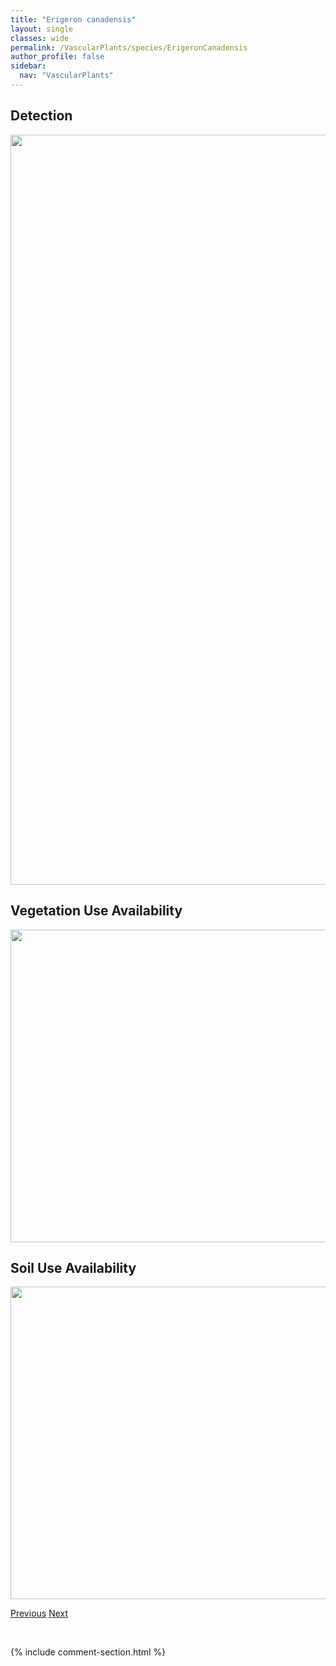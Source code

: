 ```yaml
---
title: "Erigeron canadensis"
layout: single
classes: wide
permalink: /VascularPlants/species/ErigeronCanadensis
author_profile: false
sidebar:
  nav: "VascularPlants"
---
```


<h2>Detection</h2>

<a href="https://drive.google.com/uc?export=view&id=1LpgCpXdxXrnsBWaMsrI3imoxMc_LRYEJ">
<img src="https://drive.google.com/uc?export=view&id=1LpgCpXdxXrnsBWaMsrI3imoxMc_LRYEJ" height = "1200" width = "800">
</a>


<h2>Vegetation Use Availability</h2>

<a href="https://drive.google.com/uc?export=view&id=1-t8i_NGXj_-k0jSdVCoNC-OSg2NWN-AJ">
<img src="https://drive.google.com/uc?export=view&id=1-t8i_NGXj_-k0jSdVCoNC-OSg2NWN-AJ" height = "500" width = "1000">
</a>


<h2>Soil Use Availability</h2>

<a href="https://drive.google.com/uc?export=view&id=1McQ2seHaHQY9KxQQPZxjPjcCHbFFaJEa">
<img src="https://drive.google.com/uc?export=view&id=1McQ2seHaHQY9KxQQPZxjPjcCHbFFaJEa" height = "500" width = "1000">
</a>


<a href="/DevelopmentWebsite/VascularPlants/species/ErigeronCaespitosus" class="pagination--pager" title="Erigeron caespitosus">Previous</a> <a href="/DevelopmentWebsite/VascularPlants/species/ErigeronCompositus" class="pagination--pager" title="Erigeron compositus">Next</a>

<p>&nbsp;</p>

{% include comment-section.html %}
